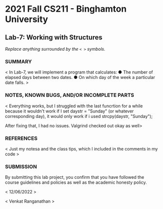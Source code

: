 # 2021 Fall CS211 - Binghamton University

## Lab-7: Working with Structures

*Replace anything surrounded by the `< >` symbols.*

### SUMMARY

< In Lab-7, we will implement a program that calculates:
●	The number of elapsed days between two dates.
●	On which day of the week a particular date falls. >

### NOTES, KNOWN BUGS, AND/OR INCOMPLETE PARTS

< Everything works, but I struggled with the last funcrtion for a while because it wouldn't work if I set 
daystr = "Sunday" (or whatever corresponding day), it would only work if i used strcpy(daystr, "Sunday"); 

After fixing that, I had no issues. Valgrind checked out okay as well>

### REFERENCES

< Just my notesa and the class tips, which I included in the comments in my code >

### SUBMISSION

By submitting this lab project, you confirm that you have followed the course guidelines and policies as well as the academic honesty policy.

< 12/06/2022 >

< Venkat Ranganathan >

